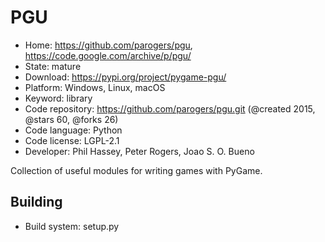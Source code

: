 # PGU

- Home: https://github.com/parogers/pgu, https://code.google.com/archive/p/pgu/
- State: mature
- Download: https://pypi.org/project/pygame-pgu/
- Platform: Windows, Linux, macOS
- Keyword: library
- Code repository: https://github.com/parogers/pgu.git (@created 2015, @stars 60, @forks 26)
- Code language: Python
- Code license: LGPL-2.1
- Developer: Phil Hassey, Peter Rogers, Joao S. O. Bueno

Collection of useful modules for writing games with PyGame.

## Building

- Build system: setup.py
